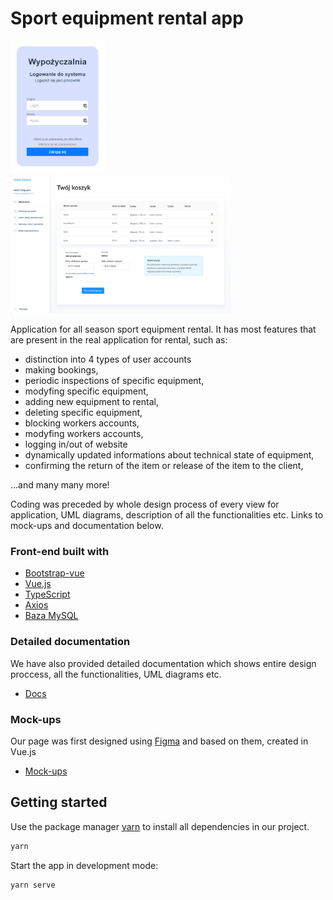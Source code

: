# Sport equipment rental app

<p float="left">
  <img src="https://github.com/eastemployeer/Sport-equipment-rental-app/blob/main/widok-logowanie2.png" style="width: 30%;" />
  <img src="https://github.com/eastemployeer/Sport-equipment-rental-app/blob/main/widok-koszyk.png" style="width: 70%;" />
</p>

Application for all season sport equipment rental. It has most features that are present in the real application for rental, such as:
- distinction into 4 types of user accounts
- making bookings,
- periodic inspections of specific equipment,
- modyfing specific equipment,
- adding new equipment to rental,
- deleting specific equipment,
- blocking workers accounts,
- modyfing workers accounts,
- logging in/out of website
- dynamically updated informations about technical state of equipment,
- confirming the return of the item or release of the item to the client,

...and many many more!

Coding was preceded by whole design process of every view for application, UML diagrams, description of all the functionalities etc. Links to mock-ups and documentation below.

### Front-end built with
* [Bootstrap-vue](https://bootstrap-vue.org/)
* [Vue.js](https://vuejs.org/)
* [TypeScript](https://www.typescriptlang.org/)
* [Axios](https://github.com/axios/axios)
* [Baza MySQL](https://www.mysql.com/)

### Detailed documentation
We have also provided detailed documentation which shows entire design proccess, all the functionalities, UML diagrams etc.
* [Docs](https://github.com/eastemployeer/Sport-equipment-rental-app/blob/main/docs.pdf)

### Mock-ups
Our page was first designed using [Figma](https://www.figma.com/) and based on them, created in Vue.js
* [Mock-ups](https://www.figma.com/file/SV5h0HYmW30Vi3btrE5I3D/BD2-wypozyczalnia?node-id=0%3A1)




## Getting started

Use the package manager [yarn](https://yarnpkg.com/) to install all dependencies in our project.

```bash
yarn
```
Start the app in development mode:

```bash
yarn serve
```
